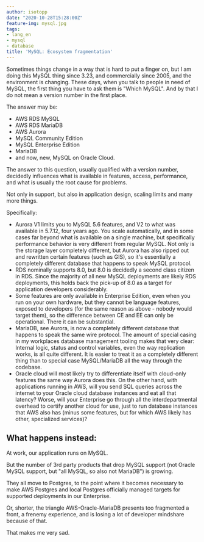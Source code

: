```yaml
---
author: isotopp
date: "2020-10-28T15:28:00Z"
feature-img: mysql.jpg
tags:
- lang_en
- mysql
- database
title: 'MySQL: Ecosystem fragmentation'
---
```

Sometimes things change in a way that is hard to put a finger on, but I am doing this MySQL thing since 3.23, and commercially since 2005, and the environment is changing. These days, when you talk to people in need of MySQL, the first thing you have to ask them is "Which MySQL". And by that I do not mean a version number in the first place.

The answer may be:

- AWS RDS MySQL
- AWS RDS MariaDB
- AWS Aurora
- MySQL Community Edition
- MySQL Enterprise Edition
- MariaDB
- and now, new, MySQL on Oracle Cloud.

The answer to this question, usually qualified with a version number, decidedly influences what is available in features, access, performance, and what is usually the root cause for problems.

Not only in support, but also in application design, scaling limits and many more things.

Specifically:

- Aurora V1 limits you to MySQL 5.6 features, and V2 to what was available in 5.7.12, four years ago. You scale automatically, and in some cases far beyond what is available on a single machine, but specifically performance behavior is very different from regular MySQL. Not only is the storage layer completely different, but Aurora has also ripped out and rewritten certain features (such as GIS), so it's essentially a completely different database that happens to speak MySQL protocol.
- RDS nominally supports 8.0, but 8.0 is decidedly a second class citizen in RDS. Since the majority of all new MySQL deployments are likely RDS deployments, this holds back the pick-up of 8.0 as a target for application developers considerably.
- Some features are only available in Enterprise Edition, even when you run on your own hardware, but they cannot be language features, exposed to developers (for the same reason as above - nobody would target them), so the difference between CE and EE can only be operational. There it can be substantial.
- MariaDB, see Aurora, is now a completely different database that happens to speak the same wire protocol. The amount of special casing in my workplaces database management tooling makes that very clear: Internal logic, status and control variables, even the way replication works, is all quite different. It is easier to treat it as a completely different thing than to special case MySQL/MariaDB all the way through the codebase.
- Oracle cloud will most likely try to differentiate itself with cloud-only features the same way Aurora does this. On the other hand, with applications running in AWS, will you send SQL queries across the internet to your Oracle cloud database instances and eat all that latency? Worse, will your Enterprise go through all the interdepartmental overhead to certify another cloud for use, just to run database instances that AWS also has (minus some features, but for which AWS likely has other, specialized services)?

## What happens instead:

At work, our application runs on MySQL.

But the number of 3rd party products that drop MySQL support (not Oracle MySQL support, but "all MySQL, so also not MariaDB") is growing.

They all move to Postgres, to the point where it becomes necessary to make AWS Postgres and local Postgres officially managed targets for supported deployments in our Enterprise.

Or, shorter, the triangle AWS-Oracle-MariaDB presents too fragmented a front, a frenemy experience, and is losing a lot of developer mindshare because of that.

That makes me very sad.

